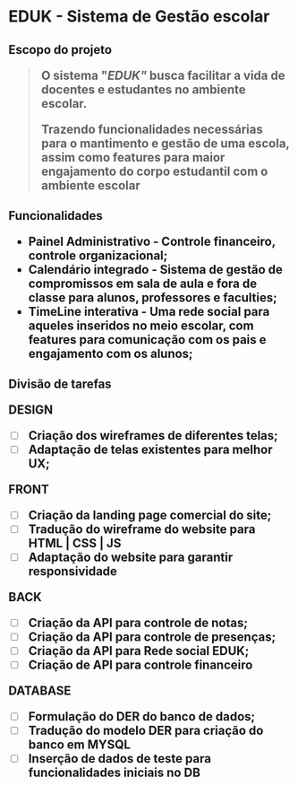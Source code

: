<h1> EDUK - Sistema de Gestão escolar </h1>

<h2> Escopo do projeto

> O sistema "*EDUK"* busca facilitar a vida de docentes e estudantes no ambiente escolar.
>
> Trazendo funcionalidades necessárias para o mantimento e gestão de uma escola, assim como features para maior engajamento do corpo estudantil com o ambiente escolar


<h2> Funcionalidades

* Painel Administrativo - Controle financeiro, controle organizacional;
* Calendário integrado - Sistema de gestão de compromissos em sala de aula e fora de classe para alunos, professores e faculties;
* TimeLine interativa - Uma rede social para aqueles inseridos no meio escolar, com features para comunicação com os pais e engajamento com os alunos;

<h2> Divisão de tarefas

**DESIGN**

* [ ] Criação dos wireframes de diferentes telas;
* [ ] Adaptação de telas existentes para melhor UX;

**FRONT**

* [ ] Criação da landing page comercial do site;
* [ ] Tradução do wireframe do website para HTML | CSS | JS
* [ ] Adaptação do website para garantir responsividade

**BACK**

* [ ] Criação da API para controle de notas;
* [ ] Criação da API para controle de presenças;
* [ ] Criação da API para Rede social EDUK;
* [ ] Criação de API para controle financeiro

**DATABASE**

* [ ] Formulação do DER do banco de dados;
* [ ] Tradução do modelo DER para criação do banco em MYSQL
* [ ] Inserção de dados de teste para funcionalidades iniciais no DB
